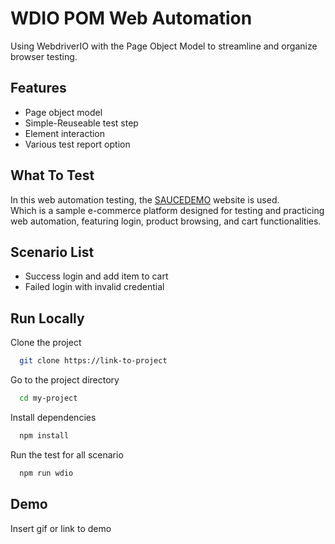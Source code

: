 
# WDIO POM Web Automation

Using WebdriverIO with the Page Object Model to streamline and organize browser testing.

## Features

- Page object model
- Simple-Reuseable test step
- Element interaction
- Various test report option

## What To Test

In this web automation testing, the [SAUCEDEMO](https://www.saucedemo.com/) website is used.  
Which is a sample e-commerce platform designed for testing and practicing web automation, featuring login, product browsing, and cart functionalities. 
## Scenario List

- Success login and add item to cart
- Failed login with invalid credential

## Run Locally

Clone the project

```bash
  git clone https://link-to-project
```

Go to the project directory

```bash
  cd my-project
```

Install dependencies

```bash
  npm install
```

Run the test for all scenario

```bash
  npm run wdio
```


## Demo

Insert gif or link to demo


